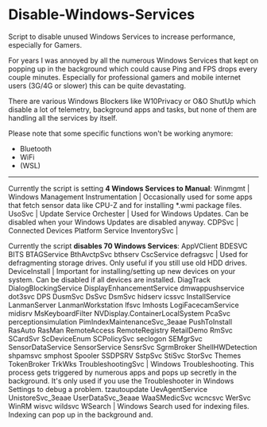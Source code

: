 # Disable-Windows-Services
Script to disable unused Windows Services to increase performance, especially for Gamers.

For years I was annoyed by all the numerous Windows Services that kept on popping up in the background which could cause Ping and FPS drops every couple minutes. Especially for professional gamers and mobile internet users (3G/4G or slower) this can be quite devastating.

There are various Windows Blockers like W10Privacy or O&O ShutUp which disable a lot of telemetry, background apps and tasks, but none of them are handling all the services by itself.

Please note that some specific functions won't be working anymore:
- Bluetooth
- WiFi
- (WSL)

----

Currently the script is setting **4 Windows Services to Manual**:
Winmgmt | Windows Management Instrumentation | Occasionally used for some apps that fetch sensor data like CPU-Z and for installing *.wmi package files.
UsoSvc | Update Service Orchester | Used for Windows Updates. Can be disabled when your Windows Updates are disabled anyway.
CDPSvc | Connected Devices Platform Service 
InventorySvc | 


Currently the script **disables 70 Windows Services**:
AppVClient
BDESVC
BITS
BTAGService
BthAvctpSvc
bthserv
CscService
defragsvc | Used for defragmenting storage drives. Only useful if you still use old HDD drives.
DeviceInstall | Important for installing/setting up new devices on your system. Can be disabled if all devices are installed.
DiagTrack
DialogBlockingService
DisplayEnhancementService
dmwappushservice
dot3svc
DPS
DusmSvc
DsSvc
DsmSvc
hidserv
icssvc
InstallService
LanmanServer
LanmanWorkstation
lfsvc
lmhosts
LogiFacecamService
midisrv
MsKeyboardFilter
NVDisplay.ContainerLocalSystem
PcaSvc
perceptionsimulation
PimIndexMaintenanceSvc_3eaae
PushToInstall
RasAuto
RasMan
RemoteAccess
RemoteRegistry
RetailDemo
RmSvc
SCardSvr
ScDeviceEnum
SCPolicySvc
seclogon
SEMgrSvc
SensorDataService
SensorService
SensrSvc
SgrmBroker
ShellHWDetection
shpamsvc
smphost
Spooler
SSDPSRV
SstpSvc
StiSvc
StorSvc
Themes
TokenBroker
TrkWks
TroubleshootingSvc | Windows Troubleshooting. This process gets triggered by numerous apps and pops up secretly in the background. It's only used if you use the Troubleshooter in Windows Settings to debug a problem.
tzautoupdate
UevAgentService
UnistoreSvc_3eaae
UserDataSvc_3eaae
WaaSMedicSvc
wcncsvc
WerSvc
WinRM
wisvc
wildsvc
WSearch | Windows Search used for indexing files. Indexing can pop up in the background and. 
